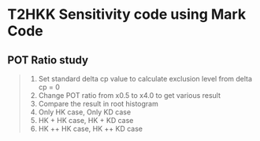 T2HKK Sensitivity code using Mark Code
========================================================
POT Ratio study
------------------
> 1. Set standard delta cp value to calculate exclusion level from delta cp = 0
> 2. Change POT ratio from x0.5 to x4.0 to get various result
> 3. Compare the result in root histogram
> 1. Only HK case, Only KD case
> 2. HK + HK case, HK + KD case
> 3. HK ++ HK case, HK ++ KD case